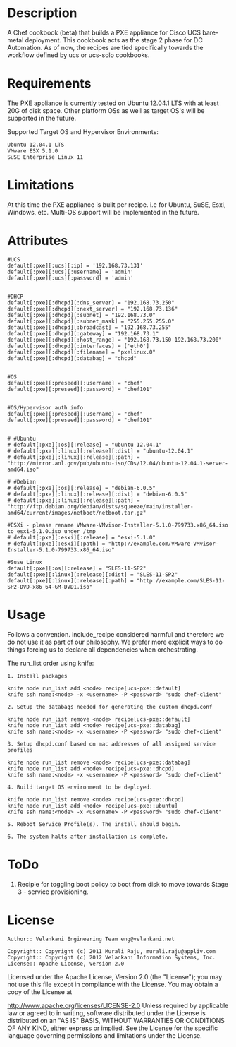 Description
===========

A Chef cookbook (beta) that builds a PXE appliance for Cisco UCS bare-metal deployment. This cookbook acts as the stage 2 phase for DC Automation.
As of now, the recipes are tied specifically towards the workflow defined by ucs or ucs-solo cookbooks.

Requirements
============

The PXE appliance is currently tested on Ubuntu 12.04.1 LTS with at least 20G of disk space. Other platform OSs as well as target OS's will be supported 
in the future.



Supported Target OS and Hypervisor Environments:
	
	Ubuntu 12.04.1 LTS
	VMware ESX 5.1.0
	SuSE Enterprise Linux 11


Limitations
============

At this time the PXE appliance is built per recipe. i.e for Ubuntu, SuSE, Esxi, Windows, etc. Multi-OS support will be implemented in
the future.


Attributes
==========

	#UCS
	default[:pxe][:ucs][:ip] = '192.168.73.131'
	default[:pxe][:ucs][:username] = 'admin'
	default[:pxe][:ucs][:password] = 'admin'


	#DHCP
	default[:pxe][:dhcpd][:dns_server] = "192.168.73.250"
	default[:pxe][:dhcpd][:next_server] = "192.168.73.136"
	default[:pxe][:dhcpd][:subnet] = "192.168.73.0"
	default[:pxe][:dhcpd][:subnet_mask] = "255.255.255.0"
	default[:pxe][:dhcpd][:broadcast] = "192.168.73.255"
	default[:pxe][:dhcpd][:gateway] = "192.168.73.1"
	default[:pxe][:dhcpd][:host_range] = "192.168.73.150 192.168.73.200"
	default[:pxe][:dhcpd][:interfaces] = ['eth0']
	default[:pxe][:dhcpd][:filename] = "pxelinux.0"
	default[:pxe][:dhcpd][:databag] = "dhcpd"


	#OS 
	default[:pxe][:preseed][:username] = "chef"
	default[:pxe][:preseed][:password] = "chef101"


	#OS/Hypervisor auth info 
	default[:pxe][:preseed][:username] = "chef"
	default[:pxe][:preseed][:password] = "chef101"


	# #Ubuntu
	# default[:pxe][:os][:release] = "ubuntu-12.04.1"
	# default[:pxe][:linux][:release][:dist] = "ubuntu-12.04.1"
	# default[:pxe][:linux][:release][:path] = "http://mirror.anl.gov/pub/ubuntu-iso/CDs/12.04/ubuntu-12.04.1-server-amd64.iso"

	# #Debian
	# default[:pxe][:os][:release] = "debian-6.0.5"
	# default[:pxe][:linux][:release][:dist] = "debian-6.0.5"
	# default[:pxe][:linux][:release][:path] = "http://ftp.debian.org/debian/dists/squeeze/main/installer-amd64/current/images/netboot/netboot.tar.gz"

	#ESXi - please rename VMware-VMvisor-Installer-5.1.0-799733.x86_64.iso to esxi-5.1.0.iso under /tmp
	# default[:pxe][:esxi][:release] = "esxi-5.1.0"
	# default[:pxe][:esxi][:path] = "http://example.com/VMware-VMvisor-Installer-5.1.0-799733.x86_64.iso"

	#Suse Linux
	default[:pxe][:os][:release] = "SLES-11-SP2"
	default[:pxe][:linux][:release][:dist] = "SLES-11-SP2"
	default[:pxe][:linux][:release][:path] = "http://example.com/SLES-11-SP2-DVD-x86_64-GM-DVD1.iso"

Usage
=====

Follows a convention. include_recipe considered harmful and therefore we do not use it as part of our philosophy. 
We prefer more explicit ways to do things forcing us to declare all dependencies when orchestrating.

The run_list order using knife:

	1. Install packages

	knife node run_list add <node> recipe[ucs-pxe::default]
	knife ssh name:<node> -x <username> -P <password> "sudo chef-client"

	2. Setup the databags needed for generating the custom dhcpd.conf

	knife node run_list remove <node> recipe[ucs-pxe::default]
	knife node run_list add <node> recipe[ucs-pxe::databag]
	knife ssh name:<node> -x <username> -P <password> "sudo chef-client"

	3. Setup dhcpd.conf based on mac addresses of all assigned service profiles

	knife node run_list remove <node> recipe[ucs-pxe::databag]
	knife node run_list add <node> recipe[ucs-pxe::dhcpd]
	knife ssh name:<node> -x <username> -P <password> "sudo chef-client"

	4. Build target OS environment to be deployed.

	knife node run_list remove <node> recipe[ucs-pxe::dhcpd]
	knife node run_list add <node> recipe[ucs-pxe::ubuntu]
	knife ssh name:<node> -x <username> -P <password> "sudo chef-client"

	5. Reboot Service Profile(s). The install should begin.

	6. The system halts after installation is complete.


ToDo
=====

1. Reciple for toggling boot policy to boot from disk to move towards Stage 3 - service provisioning.

License
========

	Author:: Velankani Engineering Team eng@velankani.net

	Copyright:: Copyright (c) 2011 Murali Raju, murali.raju@appliv.com
	Copyright:: Copyright (c) 2012 Velankani Information Systems, Inc.
	License:: Apache License, Version 2.0

Licensed under the Apache License, Version 2.0 (the "License"); you may not use this file except in compliance with the License. You may obtain a copy of the License at

http://www.apache.org/licenses/LICENSE-2.0 Unless required by applicable law or agreed to in writing, software distributed under the License is distributed on an "AS IS" BASIS, WITHOUT WARRANTIES OR CONDITIONS OF ANY KIND, either express or implied. See the License for the specific language governing permissions and limitations under the License.






